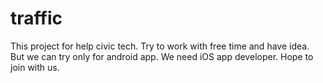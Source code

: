 # traffic
This project for help civic tech.
Try to work with free time and have idea.
But we can try only for android app.
We need iOS app developer.
Hope to join with us.
